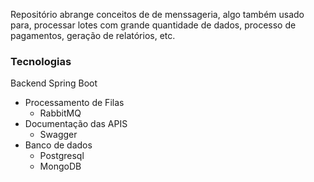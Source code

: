 Repositório abrange conceitos de de menssageria, algo também usado para,
processar lotes com grande quantidade de dados, processo de pagamentos,
geração de relatórios, etc.

### Tecnologias
Backend
  Spring Boot
* Processamento de Filas
  * RabbitMQ
* Documentação das APIS
  * Swagger
* Banco de dados
  * Postgresql
  * MongoDB

